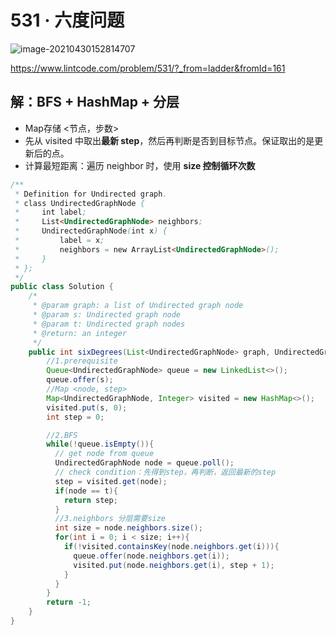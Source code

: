# 531 · 六度问题

![image-20210430152814707](https://raw.githubusercontent.com/TWDH/Leetcode-From-Zero/pictures/img/image-20210430152814707.png)

https://www.lintcode.com/problem/531/?_from=ladder&fromId=161

## 解：BFS + HashMap + 分层

* Map存储 <节点，步数>
* 先从 visited 中取出**最新 step**，然后再判断是否到目标节点。保证取出的是更新后的点。
* 计算最短距离：遍历 neighbor 时，使用 **size 控制循环次数**

```java
/**
 * Definition for Undirected graph.
 * class UndirectedGraphNode {
 *     int label;
 *     List<UndirectedGraphNode> neighbors;
 *     UndirectedGraphNode(int x) { 
 *         label = x;
 *         neighbors = new ArrayList<UndirectedGraphNode>(); 
 *     }
 * };
 */
public class Solution {
    /*
     * @param graph: a list of Undirected graph node
     * @param s: Undirected graph node
     * @param t: Undirected graph nodes
     * @return: an integer
     */
    public int sixDegrees(List<UndirectedGraphNode> graph, UndirectedGraphNode s, UndirectedGraphNode t) {
        //1.prerequisite
        Queue<UndirectedGraphNode> queue = new LinkedList<>();
        queue.offer(s);
        //Map <node, step>
        Map<UndirectedGraphNode, Integer> visited = new HashMap<>();
        visited.put(s, 0);
        int step = 0;

        //2.BFS
        while(!queue.isEmpty()){
          // get node from queue
          UndirectedGraphNode node = queue.poll();
          // check condition：先得到step，再判断，返回最新的step
          step = visited.get(node);
          if(node == t){
            return step;
          }
          //3.neighbors 分层需要size
          int size = node.neighbors.size();
          for(int i = 0; i < size; i++){
            if(!visited.containsKey(node.neighbors.get(i))){
              queue.offer(node.neighbors.get(i));
              visited.put(node.neighbors.get(i), step + 1);
            }
          }
        }
        return -1;
    }
}
```











